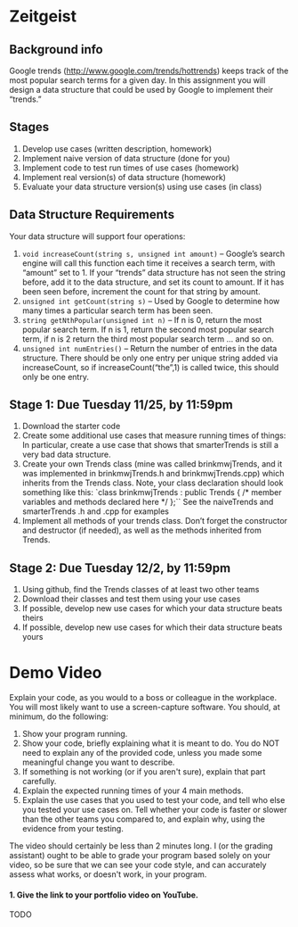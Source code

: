 ﻿Zeitgeist
=======

Background info
---------------
Google trends (http://www.google.com/trends/hottrends) keeps track of the most popular search terms for a given day.  In this assignment you will design a data structure that could be used by Google to implement their “trends.”

Stages
------

1. Develop use cases (written description, homework)
2. Implement naive version of data structure (done for you)
3. Implement code to test run times of use cases (homework)
4. Implement real version(s) of data structure (homework)
5. Evaluate your data structure version(s) using use cases (in class)

Data Structure Requirements
------------
Your data structure will support four operations:

1.	`void increaseCount(string s, unsigned int amount)` – Google’s search engine will call this function each time it receives a search term, with “amount” set to 1. If your “trends” data structure has not seen the string before, add it to the data structure, and set its count to amount. If it has been seen before, increment the count for that string by amount.
2.	`unsigned int getCount(string s)` – Used by Google to determine how many times a particular search term has been seen.
3.	`string getNthPopular(unsigned int n)` – If n is 0, return the most popular search term. If n is 1, return the second most popular search term, if n is 2 return the third most popular search term … and so on.
4.	`unsigned int numEntries()` – Return the number of entries in the data structure. There should be only one entry per unique string added via increaseCount, so if increaseCount(“the”,1) is called twice, this should only be one entry.

Stage 1: Due Tuesday 11/25, by 11:59pm
--------------------------------------
1. Download the starter code
2. Create some additional use cases that measure running times of things: In particular, create a use case that shows that smarterTrends is still a very bad data structure.
2. Create your own Trends class (mine was called brinkmwjTrends, and it was implemented in brinkmwjTrends.h and brinkmwjTrends.cpp) which inherits from the Trends class. Note, your class declaration should look something like this: 
`class brinkmwjTrends : public Trends { 
/* member variables and methods declared here */ 
};``
See the naiveTrends and smarterTrends .h and .cpp for examples
3. Implement all methods of your trends class. Don’t forget the constructor and destructor (if needed), as well as the methods inherited from Trends.

Stage 2: Due Tuesday 12/2, by 11:59pm
-------------------------------------
1. Using github, find the Trends classes of at least two other teams
2. Download their classes and test them using your use cases
3. If possible, develop new use cases for which your data structure beats theirs
4. If possible, develop new use cases for which their data structure beats yours

Demo Video
=========

Explain your code, as you would to a boss or colleague in the workplace. You will most likely want to use a screen-capture software. You should, at minimum, do the following:

1. Show your program running.
2. Show your code, briefly explaining what it is meant to do. You do NOT need to explain any of the provided code, unless you made some meaningful change you want to describe.
3. If something is not working (or if you aren't sure), explain that part carefully.
4. Explain the expected running times of your 4 main methods.
5. Explain the use cases that you used to test your code, and tell who else you tested your use cases on. Tell whether your code is faster or slower than the other teams you compared to, and explain why, using the evidence from your testing.

The video should certainly be less than 2 minutes long. I (or the grading assistant) ought to be able to grade your program based solely on your video, so be sure that we can see your code style, and can accurately assess what works, or doesn't work, in your program. 

#### 1. Give the link to your portfolio video on YouTube.

TODO
